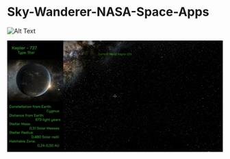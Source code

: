 # Sky-Wanderer-NASA-Space-Apps

![Alt Text](https://github.com/asanzra/Sky-Wanderer-NASA-Space-Apps/blob/main/Trailer.gif)

![Alt Text](https://github.com/asanzra/Sky-Wanderer-NASA-Space-Apps/blob/main/Captura_info.png)
